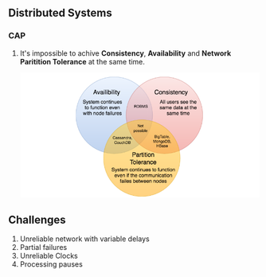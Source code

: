 ## Distributed Systems

### CAP
1. It's impossible to achive **Consistency**, **Availability** and **Network Paritition Tolerance** at the same time.

    ![CAP](./img/cap.png)

## Challenges
1. Unreliable network with variable delays
1. Partial failures
1. Unreliable Clocks
1. Processing pauses
